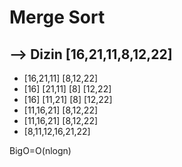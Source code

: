 # Merge Sort
## --> Dizin [16,21,11,8,12,22]
- [16,21,11]  [8,12,22]
- [16] [21,11] [8] [12,22]
- [16] [11,21] [8] [12,22]
- [11,16,21] [8,12,22]
- [11,16,21] [8,12,22]
- [8,11,12,16,21,22] 

BigO=O(nlogn)